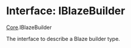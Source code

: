 # Interface: IBlazeBuilder

[Core](../modules/Core.md).IBlazeBuilder

The interface to describe a Blaze builder type.
